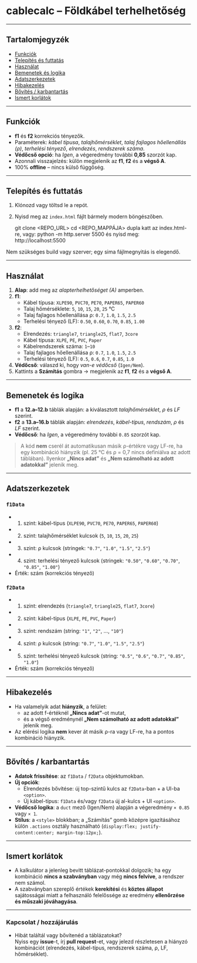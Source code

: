 # cablecalc – Földkábel terhelhetőség

---

## Tartalomjegyzék

- [Funkciók](#funkciók)
- [Telepítés és futtatás](#telepítés-és-futtatás)
- [Használat](#használat)
- [Bemenetek és logika](#bemenetek-és-logika)
- [Adatszerkezetek](#adatszerkezetek)
- [Hibakezelés](#hibakezelés)
- [Bővítés / karbantartás](#bővítés--karbantartás)
- [Ismert korlátok](#ismert-korlátok)

---

## Funkciók

- **f1** és **f2** korrekciós tényezők.
- Paraméterek: *kábel típusa*, *talajhőmérséklet*, *talaj fajlagos hőellenállás (ρ)*, *terhelési tényező*, *elrendezés*, *rendszerek száma*.
- **Védőcső opció**: ha *Igen*, a végeredmény további **0,85** szorzót kap.
- Azonnali visszajelzés: külön megjelenik az **f1**, **f2** és a **végső A**.
- 100% **offline** – nincs külső függőség.

---

## Telepítés és futtatás

1. Klónozd vagy töltsd le a repót.
2. Nyisd meg az `index.html` fájlt bármely modern böngészőben.

    git clone <REPO_URL>
    cd <REPO_MAPPÁJA>
    dupla katt az index.html-re, vagy:
    python -m http.server 5500
    és nyisd meg: http://localhost:5500

Nem szükséges build vagy szerver; egy sima fájlmegnyitás is elegendő.

---

## Használat

1. **Alap**: add meg az *alapterhelhetőséget (A)* amperben.
2. **f1**:
   - Kábel típusa: `XLPE90`, `PVC70`, `PE70`, `PAPER65`, `PAPER60`
   - Talaj hőmérséklete: `5`, `10`, `15`, `20`, `25` °C
   - Talaj fajlagos hőellenállása ρ: `0.7`, `1.0`, `1.5`, `2.5`
   - Terhelési tényező (LF): `0.50`, `0.60`, `0.70`, `0.85`, `1.00`
3. **f2**:
   - Elrendezés: `triangle7`, `triangle25`, `flat7`, `3core`
   - Kábel típusa: `XLPE`, `PE`, `PVC`, `Paper`
   - Kábelrendszerek száma: `1`–`10`
   - Talaj fajlagos hőellenállása ρ: `0.7`, `1.0`, `1.5`, `2.5`
   - Terhelési tényező (LF): `0.5`, `0.6`, `0.7`, `0.85`, `1.0`
4. **Védőcső**: válaszd ki, hogy *van-e védőcső* (`Igen/Nem`).
5. Kattints a **Számítás** gombra → megjelenik az **f1**, **f2** és a **végső A**.

---

## Bemenetek és logika

- **f1** a **12.a–12.b** táblák alapján: a kiválasztott *talajhőmérséklet*, *ρ* és *LF* szerint.
- **f2** a **13.a–16.b** táblák alapján: *elrendezés*, *kábel-típus*, *rendszám*, *ρ* és *LF* szerint.
- **Védőcső**: ha *Igen*, a végeredmény további `0.85` szorzót kap.

> A kód **nem** cserél át automatikusan másik ρ-értékre vagy LF-re, ha egy kombináció hiányzik (pl. 25 °C és ρ = 0,7 nincs definiálva az adott táblában). Ilyenkor **„Nincs adat”** és **„Nem számolható az adott adatokkal”** jelenik meg.

---

## Adatszerkezetek

### `f1Data`
- 1. szint: kábel-típus (`XLPE90`, `PVC70`, `PE70`, `PAPER65`, `PAPER60`)
- 2. szint: talajhőmérséklet kulcsok (`5`, `10`, `15`, `20`, `25`)
- 3. szint: ρ kulcsok (stringek: `"0.7"`, `"1.0"`, `"1.5"`, `"2.5"`)
- 4. szint: terhelési tényező kulcsok (stringek: `"0.50"`, `"0.60"`, `"0.70"`, `"0.85"`, `"1.00"`)
- Érték: szám (korrekciós tényező)

### `f2Data`
- 1. szint: elrendezés (`triangle7`, `triangle25`, `flat7`, `3core`)
- 2. szint: kábel-típus (`XLPE`, `PE`, `PVC`, `Paper`)
- 3. szint: rendszám (string: `"1"`, `"2"`, …, `"10"`)
- 4. szint: ρ kulcsok (string: `"0.7"`, `"1.0"`, `"1.5"`, `"2.5"`)
- 5. szint: terhelési tényező kulcsok (string: `"0.5"`, `"0.6"`, `"0.7"`, `"0.85"`, `"1.0"`)
- Érték: szám (korrekciós tényező)

---

## Hibakezelés

- Ha valamelyik adat **hiányzik**, a felület:
  - az adott f-értéknél **„Nincs adat”**-ot mutat,
  - és a végső eredménynél **„Nem számolható az adott adatokkal”** jelenik meg.
- Az elérési logika **nem** kever át másik ρ-ra vagy LF-re, ha a pontos kombináció hiányzik.

---

## Bővítés / karbantartás

- **Adatok frissítése**: az `f1Data` / `f2Data` objektumokban.
- **Új opciók**:
  - Elrendezés bővítése: új top-szintű kulcs az `f2Data`-ban + a UI-ba `<option>`.
  - Új kábel-típus: `f1Data` és/vagy `f2Data` új al-kulcs + UI `<option>`.
- **Védőcső logika**: a `duct` mező (Igen/Nem) alapján a végeredmény `× 0.85` vagy `× 1`.
- **Stílus**: a `<style>` blokkban; a „Számítás” gomb középre igazításához külön `.actions` osztály használható (`display:flex; justify-content:center; margin-top:12px;`).

---

## Ismert korlátok

- A kalkulátor a jelenleg bevitt táblázat-pontokkal dolgozik; ha egy kombináció **nincs a szabványban** vagy még **nincs felvive**, a rendszer nem számol.
- A szabványban szereplő értékek **kerekítési** és **köztes állapot** sajátosságai miatt a felhasználó felelőssége az eredmény **ellenőrzése és műszaki jóváhagyása**.

---


### Kapcsolat / hozzájárulás

- Hibát találtál vagy bővítenéd a táblázatokat?  
  Nyiss egy **issue**-t, írj **pull request**-et, vagy jelezd részletesen a hiányzó kombinációt (elrendezés, kábel-típus, rendszerek száma, ρ, LF, hőmérséklet).
